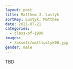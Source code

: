 ```yaml
---
layout: post
title: Matthew J. Lustyk
sortKey: Lustyk, Matthew
date: 2021-07-21
categories:
  - class-of-1990
images:
  - /assets/mattlustyk90.jpg
gender: male
---
```

TBD